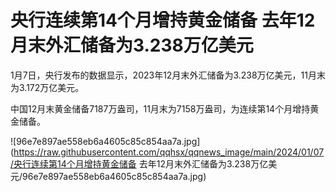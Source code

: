 # 央行连续第14个月增持黄金储备 去年12月末外汇储备为3.238万亿美元

1月7日，央行发布的数据显示，2023年12月末外汇储备为3.238万亿美元，11月末为3.172万亿美元。

中国12月末黄金储备7187万盎司，11月末为7158万盎司，为连续第14个月增持黄金储备。

![96e7e897ae558eb6a4605c85c854aa7a.jpg](https://raw.githubusercontent.com/qqhsx/qqnews_image/main/2024/01/07/央行连续第14个月增持黄金储备 去年12月末外汇储备为3.238万亿美元/96e7e897ae558eb6a4605c85c854aa7a.jpg)

